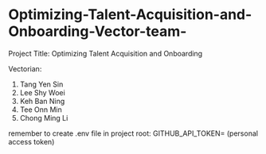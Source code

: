 # Optimizing-Talent-Acquisition-and-Onboarding-Vector-team-
Project Title: Optimizing Talent Acquisition and Onboarding

Vectorian:
1) Tang Yen Sin
2) Lee Shy Woei
3) Keh Ban Ning
4) Tee Onn Min
5) Chong Ming Li

remember to create .env file in project root: GITHUB_API_TOKEN= (personal access token)
